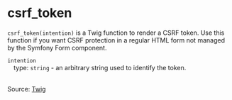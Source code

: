 # csrf_token

`csrf_token(intention)` is a Twig function to render a CSRF token. Use this function if you want CSRF protection in a
regular HTML form not managed by the Symfony Form component.

`intention`
<br>
&emsp;type: `string` - an arbitrary string used to identify the token.
<br><br>

Source: [Twig](https://symfony.com/doc/current/reference/twig_reference.html#csrf-token)